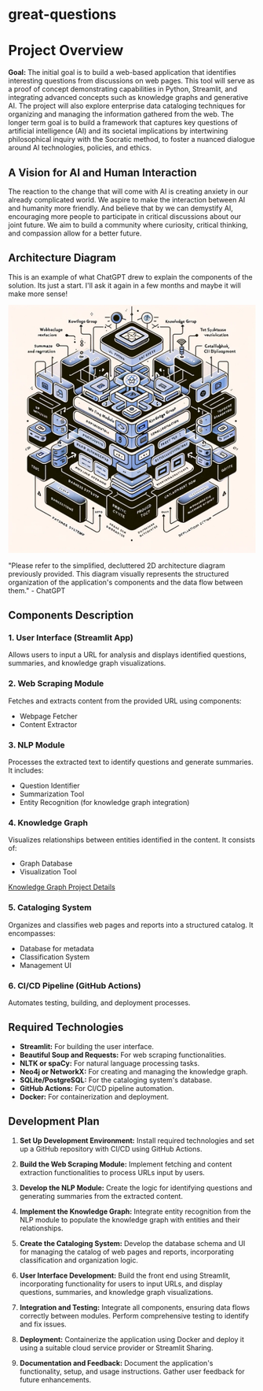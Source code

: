 # great-questions
# Project Overview

**Goal:** The initial goal is to build a web-based application that identifies interesting questions from discussions on web pages. This tool will serve as a proof of concept demonstrating capabilities in Python, Streamlit, and integrating advanced concepts such as knowledge graphs and generative AI. The project will also explore enterprise data cataloging techniques for organizing and managing the information gathered from the web. 
The longer term goal is to build a framework that captures key questions of artificial intelligence (AI) and its societal implications by intertwining philosophical inquiry with the Socratic method, to foster a nuanced dialogue around AI technologies, policies, and ethics.

## A Vision for AI and Human Interaction

The reaction to the change that will come with AI is creating anxiety in our already complicated world. We aspire to make the interaction between AI and humanity more friendly.  And believe that by we can demystify AI, encouraging more people to participate in critical discussions about our joint future.  We aim to build a community where curiosity, critical thinking, and compassion allow for a better future.

## Architecture Diagram

This is an example of what ChatGPT drew to explain the components of the solution.  Its just a start.  I'll ask it again in a few months and maybe it will make more sense!

![Architecture Diagram](/images/gq-diag.webp)

"Please refer to the simplified, decluttered 2D architecture diagram previously provided. This diagram visually represents the structured organization of the application's components and the data flow between them." - ChatGPT

## Components Description

### 1. User Interface (Streamlit App)
Allows users to input a URL for analysis and displays identified questions, summaries, and knowledge graph visualizations.
   
### 2. Web Scraping Module
Fetches and extracts content from the provided URL using components:
   - Webpage Fetcher
   - Content Extractor

### 3. NLP Module
Processes the extracted text to identify questions and generate summaries. It includes:
   - Question Identifier
   - Summarization Tool
   - Entity Recognition (for knowledge graph integration)

### 4. Knowledge Graph
Visualizes relationships between entities identified in the content. It consists of:
   - Graph Database
   - Visualization Tool

[Knowledge Graph Project Details](/README_knowledgegraph.md)

### 5. Cataloging System
Organizes and classifies web pages and reports into a structured catalog. It encompasses:
   - Database for metadata
   - Classification System
   - Management UI

### 6. CI/CD Pipeline (GitHub Actions)
Automates testing, building, and deployment processes.

## Required Technologies

- **Streamlit:** For building the user interface.
- **Beautiful Soup and Requests:** For web scraping functionalities.
- **NLTK or spaCy:** For natural language processing tasks.
- **Neo4j or NetworkX:** For creating and managing the knowledge graph.
- **SQLite/PostgreSQL:** For the cataloging system's database.
- **GitHub Actions:** For CI/CD pipeline automation.
- **Docker:** For containerization and deployment.

## Development Plan

1. **Set Up Development Environment:** Install required technologies and set up a GitHub repository with CI/CD using GitHub Actions.
   
2. **Build the Web Scraping Module:** Implement fetching and content extraction functionalities to process URLs input by users.

3. **Develop the NLP Module:** Create the logic for identifying questions and generating summaries from the extracted content.

4. **Implement the Knowledge Graph:** Integrate entity recognition from the NLP module to populate the knowledge graph with entities and their relationships.

5. **Create the Cataloging System:** Develop the database schema and UI for managing the catalog of web pages and reports, incorporating classification and organization logic.

6. **User Interface Development:** Build the front end using Streamlit, incorporating functionality for users to input URLs, and display questions, summaries, and knowledge graph visualizations.

7. **Integration and Testing:** Integrate all components, ensuring data flows correctly between modules. Perform comprehensive testing to identify and fix issues.

8. **Deployment:** Containerize the application using Docker and deploy it using a suitable cloud service provider or Streamlit Sharing.

9. **Documentation and Feedback:** Document the application's functionality, setup, and usage instructions. Gather user feedback for future enhancements.
